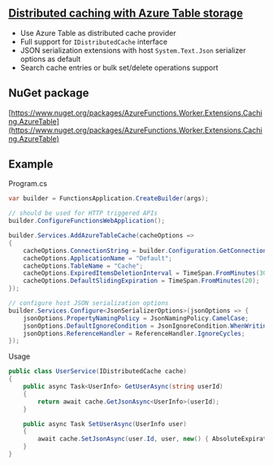## [Distributed caching with Azure Table storage](src/AzureFunctions.Worker.Extensions.Caching.AzureTable/readme.md)
- Use Azure Table as distributed cache provider
- Full support for `IDistributedCache` interface
- JSON serialization extensions with host `System.Text.Json` serializer options as default
- Search cache entries or bulk set/delete operations support

## NuGet package
[https://www.nuget.org/packages/AzureFunctions.Worker.Extensions.Caching.AzureTable](https://www.nuget.org/packages/AzureFunctions.Worker.Extensions.Caching.AzureTable)

## Example

Program.cs
```csharp
var builder = FunctionsApplication.CreateBuilder(args);

// should be used for HTTP triggered APIs
builder.ConfigureFunctionsWebApplication();

builder.Services.AddAzureTableCache(cacheOptions =>
{
    cacheOptions.ConnectionString = builder.Configuration.GetConnectionString("AzureWebJobsStorage");
    cacheOptions.ApplicationName = "Default";
    cacheOptions.TableName = "Cache";
    cacheOptions.ExpiredItemsDeletionInterval = TimeSpan.FromMinutes(30);
    cacheOptions.DefaultSlidingExpiration = TimeSpan.FromMinutes(20);
});

// configure host JSON serialization options
builder.Services.Configure<JsonSerializerOptions>(jsonOptions => {
    jsonOptions.PropertyNamingPolicy = JsonNamingPolicy.CamelCase;
    jsonOptions.DefaultIgnoreCondition = JsonIgnoreCondition.WhenWritingNull;
    jsonOptions.ReferenceHandler = ReferenceHandler.IgnoreCycles;
});
```

Usage
```csharp
public class UserService(IDistributedCache cache)
{
    public async Task<UserInfo> GetUserAsync(string userId)
    {
        return await cache.GetJsonAsync<UserInfo>(userId);
    }

    public async Task SetUserAsync(UserInfo user)
    {
        await cache.SetJsonAsync(user.Id, user, new() { AbsoluteExpirationRelativeToNow = TimeSpan.FromDays(1) });
    }
}
```